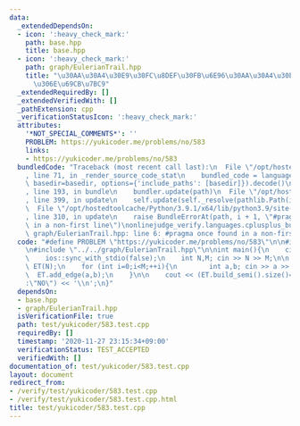 ```yaml
---
data:
  _extendedDependsOn:
  - icon: ':heavy_check_mark:'
    path: base.hpp
    title: base.hpp
  - icon: ':heavy_check_mark:'
    path: graph/EulerianTrail.hpp
    title: "\u30AA\u30A4\u30E9\u30FC\u8DEF\u30FB\u6E96\u30AA\u30A4\u30E9\u30FC\u8DEF\
      \u306E\u69CB\u7BC9"
  _extendedRequiredBy: []
  _extendedVerifiedWith: []
  _pathExtension: cpp
  _verificationStatusIcon: ':heavy_check_mark:'
  attributes:
    '*NOT_SPECIAL_COMMENTS*': ''
    PROBLEM: https://yukicoder.me/problems/no/583
    links:
    - https://yukicoder.me/problems/no/583
  bundledCode: "Traceback (most recent call last):\n  File \"/opt/hostedtoolcache/Python/3.9.1/x64/lib/python3.9/site-packages/onlinejudge_verify/documentation/build.py\"\
    , line 71, in _render_source_code_stat\n    bundled_code = language.bundle(stat.path,\
    \ basedir=basedir, options={'include_paths': [basedir]}).decode()\n  File \"/opt/hostedtoolcache/Python/3.9.1/x64/lib/python3.9/site-packages/onlinejudge_verify/languages/cplusplus.py\"\
    , line 193, in bundle\n    bundler.update(path)\n  File \"/opt/hostedtoolcache/Python/3.9.1/x64/lib/python3.9/site-packages/onlinejudge_verify/languages/cplusplus_bundle.py\"\
    , line 399, in update\n    self.update(self._resolve(pathlib.Path(included), included_from=path))\n\
    \  File \"/opt/hostedtoolcache/Python/3.9.1/x64/lib/python3.9/site-packages/onlinejudge_verify/languages/cplusplus_bundle.py\"\
    , line 310, in update\n    raise BundleErrorAt(path, i + 1, \"#pragma once found\
    \ in a non-first line\")\nonlinejudge_verify.languages.cplusplus_bundle.BundleErrorAt:\
    \ graph/EulerianTrail.hpp: line 6: #pragma once found in a non-first line\n"
  code: "#define PROBLEM \"https://yukicoder.me/problems/no/583\"\n\n#include \"../../base.hpp\"\
    \n#include \"../../graph/EulerianTrail.hpp\"\n\nint main(){\n    cin.tie(0);\n\
    \    ios::sync_with_stdio(false);\n    int N,M; cin >> N >> M;\n\n    EulerianTrail<false>\
    \ ET(N);\n    for (int i=0;i<M;++i){\n        int a,b; cin >> a >> b;\n      \
    \  ET.add_edge(a,b);\n    }\n\n    cout << (ET.build_semi().size()==1?\"YES\"\
    :\"NO\") << '\\n';\n}"
  dependsOn:
  - base.hpp
  - graph/EulerianTrail.hpp
  isVerificationFile: true
  path: test/yukicoder/583.test.cpp
  requiredBy: []
  timestamp: '2020-11-27 23:15:34+09:00'
  verificationStatus: TEST_ACCEPTED
  verifiedWith: []
documentation_of: test/yukicoder/583.test.cpp
layout: document
redirect_from:
- /verify/test/yukicoder/583.test.cpp
- /verify/test/yukicoder/583.test.cpp.html
title: test/yukicoder/583.test.cpp
---
```

